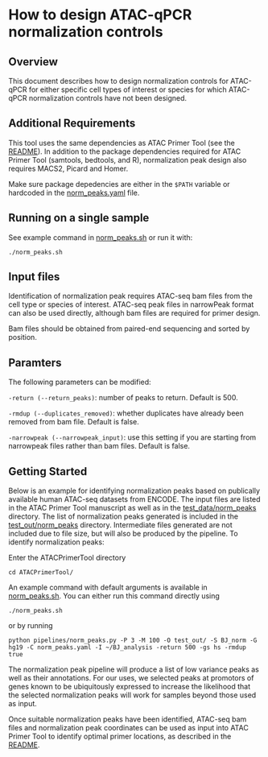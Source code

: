 # How to design ATAC-qPCR normalization controls

## Overview

This document describes how to design normalization controls for ATAC-qPCR for either specific cell types
of interest or species for which ATAC-qPCR normalization controls have not been designed.  

## Additional Requirements

This tool uses the same dependencies as ATAC Primer Tool (see the [README](README.md)). In addition to the 
package dependencies required for ATAC Primer Tool (samtools, bedtools, and R), normalization peak design 
also requires MACS2, Picard and Homer.  

Make sure package depedencies are either in the `$PATH` variable or hardcoded in the 
[norm_peaks.yaml](pipelines/norm_peaks.yaml) file.  

## Running on a single sample

See example command in [norm_peaks.sh](norm_peaks.sh) or run it with:

```
./norm_peaks.sh
```

## Input files

Identification of normalization peak requires ATAC-seq bam files from the cell type or species of interest.  ATAC-seq peak files in narrowPeak format can also
be used directly, although bam files are required for primer design.

Bam files should be obtained from paired-end sequencing and sorted by position.  

## Paramters

The following parameters can be modified:

`-return (--return_peaks)`: number of peaks to return. Default is 500.

`-rmdup (--duplicates_removed)`: whether duplicates have already been removed from bam file.  Default is false.

`-narrowpeak (--narrowpeak_input)`: use this setting if you are starting from narrowpeak files rather than bam files.  Default is false.

## Getting Started

Below is an example for identifying normalization peaks based on publically available human ATAC-seq datasets from ENCODE.  The input files are listed in the 
ATAC Primer Tool manuscript as well as in the [test_data/norm_peaks](test_data/norm_peaks) directory. The list of normalization peaks generated is included in the [test_out/norm_peaks](test_out/norm_peaks) directory.  Intermediate files generated are not included due to file size, but will also be produced by the pipeline.  To identify normalization peaks:

Enter the ATACPrimerTool directory

```
cd ATACPrimerTool/
```

An example command with default arguments is available in [norm_peaks.sh](norm_peaks.sh).  You can either run this command directly using

```
./norm_peaks.sh
```

or by running

```
python pipelines/norm_peaks.py -P 3 -M 100 -O test_out/ -S BJ_norm -G hg19 -C norm_peaks.yaml -I ~/BJ_analysis -return 500 -gs hs -rmdup true
```

The normalization peak pipeline will produce a list of low variance peaks as well as their annotations.  For our uses, we selected peaks at promotors of genes known to be ubiquitously expressed to increase the likelihood that the selected normalization peaks will work for samples beyond those used as input.  

Once suitable normalization peaks have been identified, ATAC-seq bam files and normalization peak coordinates can be used as input into ATAC Primer Tool to identify optimal primer locations, as described in the [README](README.md).